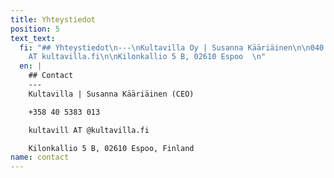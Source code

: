 ```yaml
---
title: Yhteystiedot
position: 5
text_text:
  fi: "## Yhteystiedot\n---\nKultavilla Oy | Susanna Kääriäinen\n\n040 5383 013\n\nkultavilla
    AT kultavilla.fi\n\nKilonkallio 5 B, 02610 Espoo  \n"
  en: |
    ## Contact
    ---
    Kultavilla | Susanna Kääriäinen (CEO)

    +358 40 5383 013

    kultavill AT @kultavilla.fi

    Kilonkallio 5 B, 02610 Espoo, Finland
name: contact
---
```


